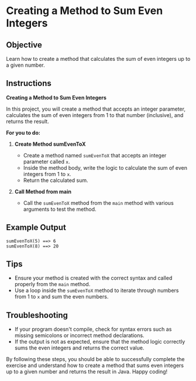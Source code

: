 # Creating a Method to Sum Even Integers

## Objective
Learn how to create a method that calculates the sum of even integers up to a given number.

## Instructions

**Creating a Method to Sum Even Integers**

In this project, you will create a method that accepts an integer parameter, calculates the sum of even integers from 1 to that number (inclusive), and returns the result.

**For you to do:**

1. **Create Method sumEvenToX**
    - Create a method named `sumEvenToX` that accepts an integer parameter called `x`.
    - Inside the method body, write the logic to calculate the sum of even integers from 1 to `x`.
    - Return the calculated sum.

2. **Call Method from main**
    - Call the `sumEvenToX` method from the `main` method with various arguments to test the method.

## Example Output
```
sumEvenToX(5) ==> 6
sumEvenToX(8) ==> 20
```

## Tips
- Ensure your method is created with the correct syntax and called properly from the `main` method.
- Use a loop inside the `sumEvenToX` method to iterate through numbers from 1 to `x` and sum the even numbers.

## Troubleshooting
- If your program doesn't compile, check for syntax errors such as missing semicolons or incorrect method declarations.
- If the output is not as expected, ensure that the method logic correctly sums the even integers and returns the correct value.

By following these steps, you should be able to successfully complete the exercise and understand how to create a method that sums even integers up to a given number and returns the result in Java. Happy coding!
